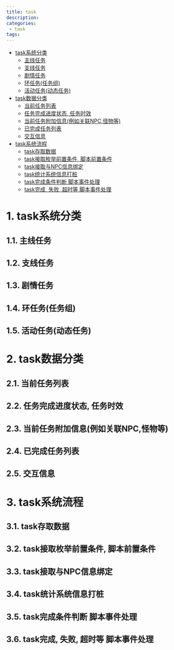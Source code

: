 ```yaml
---
title: task
description:
categories:
 - task
tags:
---
```

<!-- TOC -->

- [task系统分类](#task系统分类)
    - [主线任务](#主线任务)
    - [支线任务](#支线任务)
    - [剧情任务](#剧情任务)
    - [环任务(任务组)](#环任务任务组)
    - [活动任务(动态任务)](#活动任务动态任务)
- [task数据分类](#task数据分类)
    - [当前任务列表](#当前任务列表)
    - [任务完成进度状态, 任务时效](#任务完成进度状态-任务时效)
    - [当前任务附加信息(例如关联NPC,怪物等)](#当前任务附加信息例如关联npc怪物等)
    - [已完成任务列表](#已完成任务列表)
    - [交互信息](#交互信息)
- [task系统流程](#task系统流程)
    - [task存取数据](#task存取数据)
    - [task接取枚举前置条件, 脚本前置条件](#task接取枚举前置条件-脚本前置条件)
    - [task接取与NPC信息绑定](#task接取与npc信息绑定)
    - [task统计系统信息打桩](#task统计系统信息打桩)
    - [task完成条件判断 脚本事件处理](#task完成条件判断-脚本事件处理)
    - [task完成, 失败, 超时等 脚本事件处理](#task完成-失败-超时等-脚本事件处理)

<!-- /TOC -->

# 1. task系统分类

## 1.1. 主线任务

## 1.2. 支线任务

## 1.3. 剧情任务

## 1.4. 环任务(任务组)

## 1.5. 活动任务(动态任务)

# 2. task数据分类

## 2.1. 当前任务列表

## 2.2. 任务完成进度状态, 任务时效

## 2.3. 当前任务附加信息(例如关联NPC,怪物等)

## 2.4. 已完成任务列表

## 2.5. 交互信息

# 3. task系统流程

## 3.1. task存取数据

## 3.2. task接取枚举前置条件, 脚本前置条件

## 3.3. task接取与NPC信息绑定

## 3.4. task统计系统信息打桩

## 3.5. task完成条件判断 脚本事件处理

## 3.6. task完成, 失败, 超时等 脚本事件处理
